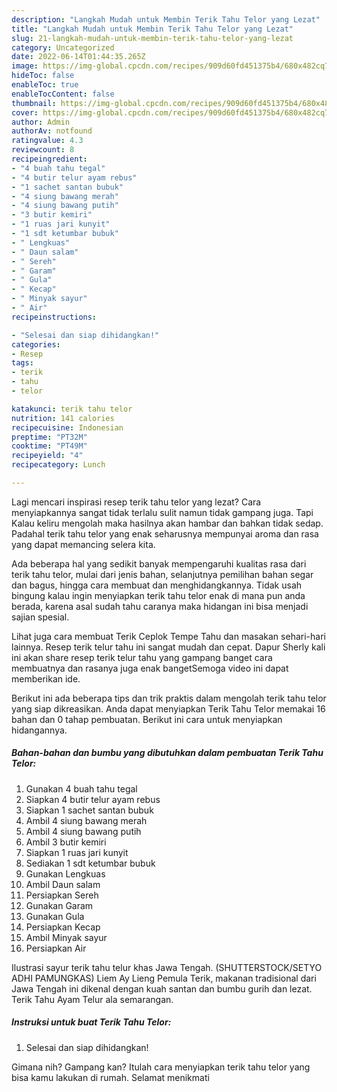 ```yaml
---
description: "Langkah Mudah untuk Membin Terik Tahu Telor yang Lezat"
title: "Langkah Mudah untuk Membin Terik Tahu Telor yang Lezat"
slug: 21-langkah-mudah-untuk-membin-terik-tahu-telor-yang-lezat
category: Uncategorized
date: 2022-06-14T01:44:35.265Z
image: https://img-global.cpcdn.com/recipes/909d60fd451375b4/680x482cq70/terik-tahu-telor-foto-resep-utama.jpg
hideToc: false
enableToc: true
enableTocContent: false
thumbnail: https://img-global.cpcdn.com/recipes/909d60fd451375b4/680x482cq70/terik-tahu-telor-foto-resep-utama.jpg
cover: https://img-global.cpcdn.com/recipes/909d60fd451375b4/680x482cq70/terik-tahu-telor-foto-resep-utama.jpg
author: Admin
authorAv: notfound
ratingvalue: 4.3
reviewcount: 8
recipeingredient:
- "4 buah tahu tegal"
- "4 butir telur ayam rebus"
- "1 sachet santan bubuk"
- "4 siung bawang merah"
- "4 siung bawang putih"
- "3 butir kemiri"
- "1 ruas jari kunyit"
- "1 sdt ketumbar bubuk"
- " Lengkuas"
- " Daun salam"
- " Sereh"
- " Garam"
- " Gula"
- " Kecap"
- " Minyak sayur"
- " Air"
recipeinstructions:

- "Selesai dan siap dihidangkan!"
categories:
- Resep
tags:
- terik
- tahu
- telor

katakunci: terik tahu telor 
nutrition: 141 calories
recipecuisine: Indonesian
preptime: "PT32M"
cooktime: "PT49M"
recipeyield: "4"
recipecategory: Lunch

---
```



Lagi mencari inspirasi resep terik tahu telor yang lezat? Cara menyiapkannya sangat tidak terlalu sulit namun tidak gampang juga. Tapi Kalau keliru mengolah maka hasilnya akan hambar dan bahkan tidak sedap. Padahal terik tahu telor yang enak seharusnya mempunyai aroma dan rasa yang dapat memancing selera kita.


Ada beberapa hal yang sedikit banyak mempengaruhi kualitas rasa dari terik tahu telor, mulai dari jenis bahan, selanjutnya pemilihan bahan segar dan bagus, hingga cara membuat dan menghidangkannya. Tidak usah bingung kalau ingin menyiapkan terik tahu telor enak di mana pun anda berada, karena asal sudah tahu caranya maka hidangan ini bisa menjadi sajian spesial.

Lihat juga cara membuat Terik Ceplok Tempe Tahu dan masakan sehari-hari lainnya. Resep terik telur tahu ini sangat mudah dan cepat. Dapur Sherly kali ini akan share resep terik telur tahu yang gampang banget cara membuatnya dan rasanya juga enak bangetSemoga video ini dapat memberikan ide.


Berikut ini ada beberapa tips dan trik praktis dalam mengolah terik tahu telor yang siap dikreasikan. Anda dapat menyiapkan Terik Tahu Telor memakai 16 bahan dan 0 tahap pembuatan. Berikut ini cara untuk menyiapkan hidangannya.

<!--inarticleads1-->

##### Bahan-bahan dan bumbu yang dibutuhkan dalam pembuatan Terik Tahu Telor:

1. Gunakan 4 buah tahu tegal
1. Siapkan 4 butir telur ayam rebus
1. Siapkan 1 sachet santan bubuk
1. Ambil 4 siung bawang merah
1. Ambil 4 siung bawang putih
1. Ambil 3 butir kemiri
1. Siapkan 1 ruas jari kunyit
1. Sediakan 1 sdt ketumbar bubuk
1. Gunakan  Lengkuas
1. Ambil  Daun salam
1. Persiapkan  Sereh
1. Gunakan  Garam
1. Gunakan  Gula
1. Persiapkan  Kecap
1. Ambil  Minyak sayur
1. Persiapkan  Air


Ilustrasi sayur terik tahu telur khas Jawa Tengah. (SHUTTERSTOCK/SETYO ADHI PAMUNGKAS) Liem Ay Lieng Pemula Terik, makanan tradisional dari Jawa Tengah ini dikenal dengan kuah santan dan bumbu gurih dan lezat. Terik Tahu Ayam Telur ala semarangan. 

<!--inarticleads2-->

##### Instruksi untuk buat Terik Tahu Telor:


1. Selesai dan siap dihidangkan!



Gimana nih? Gampang kan? Itulah cara menyiapkan terik tahu telor yang bisa kamu lakukan di rumah. Selamat menikmati
